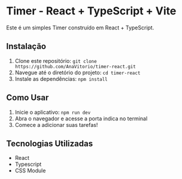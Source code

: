 # Timer - React + TypeScript + Vite

Este é um simples Timer construído em React + TypeScript.


## Instalação
1. Clone este repositório: `git clone https://github.com/AnaVitorio/timer-react.git`
2. Navegue até o diretório do projeto: `cd timer-react`
3. Instale as dependências: `npm install`

## Como Usar
1. Inicie o aplicativo: `npm run dev`
2. Abra o navegador e acesse a porta indica no terminal
3. Comece a adicionar suas tarefas!

## Tecnologias Utilizadas
* React
* Typescript
* CSS Module